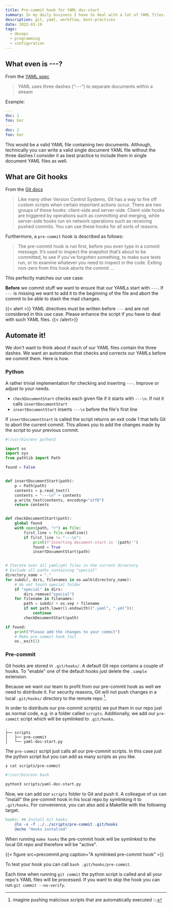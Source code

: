 ```yaml
---
title: Pre-commit hook for YAML doc-start
summary: In my daily business I have to deal with a lot of YAML files. In my opinion, it is best practice to write `---` (three dashes) at the beginning of a YAML file. This post describes how to utilize Git pre-commit hooks to automatically insert `---` at the beginning of your YAML files before committing them.
description: git, yaml, workflow, best-practices
date: 2022-03-19
tags:
  - devops
  - programming
  - configuration
---
```


## What even is ---?

From the [YAML spec](https://yaml.org/spec/1.1/#id857577)

> YAML uses three dashes (“---”) to separate documents within a stream

Example:

```yaml
---
doc: 1
foo: bar
---
doc: 2
foo: bar
```

This would be a valid YAML file containing two documents. Although, technically you can write a valid single document YAML file without the three dashes I consider it as best practice to include them in single document YAML files as well.

## What are Git hooks

From the [Git docs](https://git-scm.com/book/en/v2/Customizing-Git-Git-Hooks)

> Like many other Version Control Systems, Git has a way to fire off custom scripts when certain important actions occur. There are two groups of these hooks: client-side and server-side. Client-side hooks are triggered by operations such as committing and merging, while server-side hooks run on network operations such as receiving pushed commits. You can use these hooks for all sorts of reasons.

Furthermore, a `pre-commit` hook is described as follows:

> The pre-commit hook is run first, before you even type in a commit message. It’s used to inspect the snapshot that’s about to be committed, to see if you’ve forgotten something, to make sure tests run, or to examine whatever you need to inspect in the code. Exiting non-zero from this hook aborts the commit ...

This perfectly matches our use case:

**Before** we commit stuff we want to ensure that our YAMLs start with `---`. If `---` is missing we want to add it to the beginning of the file and abort the commit to be able to stash the mad changes.

{{< alert >}}
YAML directives must be written before `---` and are not considered in this use case. Please enhance the script if you have to deal with such YAML files.
{{< /alert>}}

## Automate it!

We don't want to think about if each of our YAML files contain the three dashes. We want an automation that checks and corrects our YAMLs before we commit them. Here is how.

### Python

A rather trivial implementation for checking and inserting `---`. Improve or adjust to your needs.

- `checkDocumentStart` checks each given file if it starts with `---\n`. If not it calls `insertDocumentStart`
- `insertDocumentStart` inserts `---\n` before the file's first line

If `insertDocumentStart` is called the script returns an exit code 1 that tells Git to abort the current commit. This allows you to add the changes made by the script to your previous commit.

```python
#!/usr/bin/env python3

import os
import sys
from pathlib import Path

found = False


def insertDocumentStart(path):
    p = Path(path)
    contents = p.read_text()
    contents = "---\n" + contents
    p.write_text(contents, encoding="utf8")
    return contents


def checkDocumentStart(path):
    global found
    with open(path, "r") as file:
        first_line = file.readline()
        if first_line != "---\n":
            print(f"Inserting document-start in '{path}'")
            found = True
            insertDocumentStart(path)


# Iterate over all yaml/yml files in the current directory
# Exclude all paths containing "special"
directory_name = "."
for subdir, dirs, filenames in os.walk(directory_name):
    # do not touch special folder
    if "special" in dirs:
        dirs.remove("special")
    for filename in filenames:
        path = subdir + os.sep + filename
        if not path.lower().endswith((".yaml", ".yml")):
            continue
        checkDocumentStart(path)

if found:
    print("Please add the changes to your commit")
    # Make pre commit hook fail
    os._exit(1)
```

### Pre-commit

Git hooks are stored in `.git/hooks/`. A default Git repo contains a couple of hooks. To "enable" one of the default hooks just delete the `.sample` extension.

Because we want our team to profit from our pre-commit hook as well we need to distribute it. For security reasons, Git will not push changes in a local `.git/hooks/` directory to the remote repo [^1].

In order to distribute our pre-commit script(s) we put them in our repo just as normal code, e.g. in a folder called `scripts`. Additionally, we add our `pre-commit` script which will be symlinked to `.git/hooks`.

```
.
├── scripts
│   ├── pre-commit
│   └── yaml-doc-start.py
```

The `pre-commit` script just calls all our pre-commit scripts. In this case just the python script but you can add as many scripts as you like.

`❯ cat scripts/pre-commit`

```sh
#!/usr/bin/env bash

python3 scripts/yaml-doc-start.py
```

Now, we can add our `scripts` folder to Git and push it. A colleague of us can "install" the pre-commit hook in his local repo by symlinking it to `.git/hooks`. For convenience, you can also add a Makefile with the following target.

```makefile
hooks: ## Install Git hooks
	@ln -s -f ../../scripts/pre-commit .git/hooks
	@echo "Hooks installed"
```

When running `make hooks` the pre-commit hook will be symlinked to the local Git repo and therefore will be "active".

{{< figure src=precommit.png caption="A symlinked pre-commit hook" >}}

To test your hook you can call `bash .git/hooks/pre-commit`.

Each time when running `git commit` the python script is called and all your repo's YAML files will be processed. If you want to skip the hook you can run `git commit --no-verify`.

[^1]: imagine pushing malicious scripts that are automatically executed 💥
